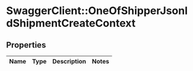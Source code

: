 # SwaggerClient::OneOfShipperJsonldShipmentCreateContext

## Properties
Name | Type | Description | Notes
------------ | ------------- | ------------- | -------------

